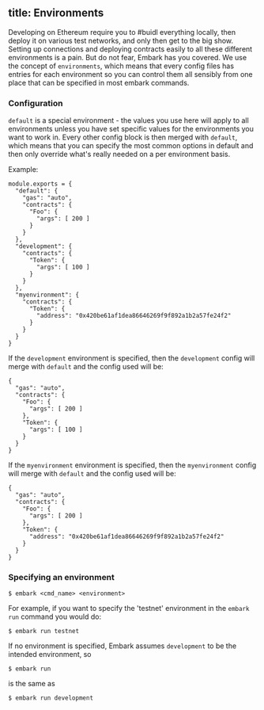 title: Environments
---

Developing on Ethereum require you to #buidl everything locally, then deploy it on various test networks, and only then get to the big show. Setting up connections and deploying contracts easily to all these different environments is a pain. But do not fear, Embark has you covered. We use the concept of `environments`, which means that every config files has entries for each environment so you can control them all sensibly from one place that can be specified in most embark commands.

### Configuration

`default` is a special environment - the values you use here will apply to all environments unless you have set specific values for the environments you want to work in.
Every other config block is then merged with `default`, which means that you can specify the most common options in default and then only override what's really needed on a per environment basis.

Example:

<pre><code class="javascript">module.exports = {
  "default": {
    "gas": "auto",
    "contracts": {
      "Foo": {
        "args": [ 200 ]
      }
    }
  },
  "development": {
    "contracts": {
      "Token": {
        "args": [ 100 ]
      }
    }
  },
  "myenvironment": {
    "contracts": {
      "Token": {
        "address": "0x420be61af1dea86646269f9f892a1b2a57fe24f2"
      }
    }
  }
}
</code></pre>

If the `development` environment is specified, then the `development` config will merge with `default` and the config used will be:

<pre><code class="json">{
  "gas": "auto",
  "contracts": {
    "Foo": {
      "args": [ 200 ]
    },
    "Token": {
      "args": [ 100 ]
    }
  }
}
</code></pre>


If the `myenvironment` environment is specified, then the `myenvironment` config will merge with `default` and the config used will be:

<pre><code class="json">{
  "gas": "auto",
  "contracts": {
    "Foo": {
      "args": [ 200 ]
    },
    "Token": {
      "address": "0x420be61af1dea86646269f9f892a1b2a57fe24f2"
    }
  }
}
</code></pre>

### Specifying an environment

<pre><code class="shell">$ embark &lt;cmd_name&gt; &lt;environment&gt;
</code></pre>

For example, if you want to specify the 'testnet' environment in the `embark run` command you would do:

<pre><code class="shell">$ embark run testnet
</code></pre>

If no environment is specified, Embark assumes `development` to be the intended environment, so 

<pre><code class="shell">$ embark run
</code></pre>

is the same as

<pre><code class="shell">$ embark run development
</code></pre>


